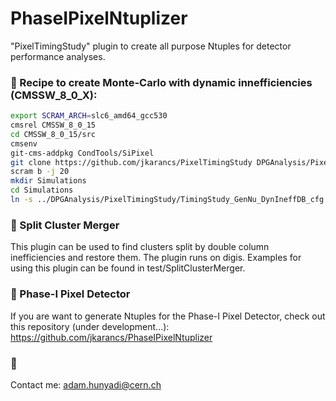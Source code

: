 # PhaseIPixelNtuplizer
"PixelTimingStudy" plugin to create all purpose Ntuples for detector performance analyses.

### &#x1F539; Recipe to create Monte-Carlo with dynamic innefficiencies (CMSSW_8_0_X):

```bash
export SCRAM_ARCH=slc6_amd64_gcc530
cmsrel CMSSW_8_0_15
cd CMSSW_8_0_15/src
cmsenv
git-cms-addpkg CondTools/SiPixel
git clone https://github.com/jkarancs/PixelTimingStudy DPGAnalysis/PixelTimingStudy
scram b -j 20
mkdir Simulations
cd Simulations
ln -s ../DPGAnalysis/PixelTimingStudy/TimingStudy_GenNu_DynIneffDB_cfg.py .
```

### &#x1F539; Split Cluster Merger
This plugin can be used to find clusters split by double column inefficiencies and restore them. The plugin runs on digis. Examples for using this plugin can be found in test/SplitClusterMerger.

### &#x1F539; Phase-I Pixel Detector
If you are want to generate Ntuples for the Phase-I Pixel Detector, check out this repository (under development...): 
https://github.com/jkarancs/PhaseIPixelNtuplizer

### &#x1F539;
Contact me: adam.hunyadi@cern.ch
